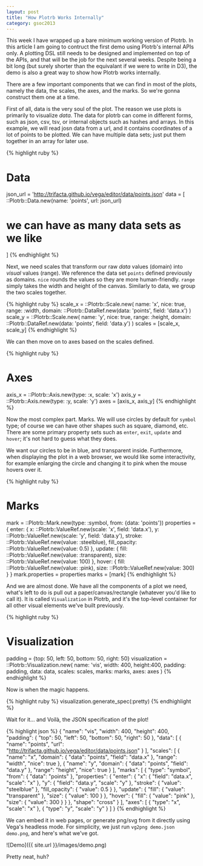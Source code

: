 ```yaml
---
layout: post
title: "How Plotrb Works Internally"
category: gsoc2013
---
```


This week I have wrapped up a bare minimum working version of Plotrb. In this article I am going to contruct the first demo using Plotrb's internal APIs only. A plotting DSL still needs to be designed and implemented on top of the APIs, and that will be the job for the next several weeks. Despite being a bit long (but surely shorter than the equivalant if we were to write in D3), the demo is also a great way to show how Plotrb works internally.

There are a few important components that we can find in most of the plots, namely the data, the scales, the axes, and the marks. So we're gonna construct them one at a time.

First of all, data is the very soul of the plot. The reason we use plots is primarily to visualize _data_. The data for plotrb can come in different forms, such as json, csv, tsv, or internal objects such as hashes and arrays. In this example, we will read josn data from a url, and it contains coordinates of a lot of points to be plotted. We can have multiple data sets; just put them together in an array for later use.

{% highlight ruby %}
# Data
json_url = 'http://trifacta.github.io/vega/editor/data/points.json'
data = [
  ::Plotrb::Data.new(name: 'points', url: json_url)
  # we can have as many data sets as we like
]
{% endhighlight %}

Next, we need scales that transform our raw _data_ values (domain) into _visual_ values (range). We  reference the data set `points` defined previously as domains. `nice` rounds the values so they are more human-friendly. `range` simply takes the width and height of the canvas. Similarly to data, we group the two scales together.

{% highlight ruby %}
scale_x = ::Plotrb::Scale.new(
  name: 'x', nice: true, range: :width, 
  domain: ::Plotrb::DataRef.new(data: 'points', field: 'data.x')
)
scale_y = ::Plotrb::Scale.new(
  name: 'y', nice: true, range: :height, 
  domain: ::Plotrb::DataRef.new(data: 'points', field: 'data.y')
)
scales = [scale_x, scale_y]
{% endhighlight %}

We can then move on to axes based on the scales defined.

{% highlight ruby %}
# Axes
axis_x = ::Plotrb::Axis.new(type: :x, scale: 'x')
axis_y = ::Plotrb::Axis.new(type: :y, scale: 'y')
axes = [axis_x, axis_y]
{% endhighlight %}

Now the most complex part. Marks. We will use circles by default for `symbol` type; of course we can have other shapes such as square, diamond, etc. There are some primary property sets such as `enter`, `exit`, `update` and `hover`; it's not hard to guess what they does.

We want our circles to be in blue, and transparent inside. Furthermore, when displaying the plot in a web browser, we would like some interactivity, for example enlarging the circle and changing it to pink when the mouse hovers over it.

{% highlight ruby %}
# Marks
mark = ::Plotrb::Mark.new(type: :symbol, from: {data: 'points'})
properties = {
  enter: {
    x: ::Plotrb::ValueRef.new(scale: 'x', field: 'data.x'),
    y: ::Plotrb::ValueRef.new(scale: 'y', field: 'data.y'),
    stroke: ::Plotrb::ValueRef.new(value: :steelblue),
    fill_opacity: ::Plotrb::ValueRef.new(value: 0.5)
  },
  update: {
    fill: ::Plotrb::ValueRef.new(value: :transparent),
    size: ::Plotrb::ValueRef.new(value: 100)
  },
  hover: {
    fill: ::Plotrb::ValueRef.new(value: :pink),
    size: ::Plotrb::ValueRef.new(value: 300)
  }
}
mark.properties = properties
marks = [mark]
{% endhighlight %}

And we are almost done. We have all the components of a plot we need, what's left to do is pull out a paper/canvas/rectangle (whatever you'd like to call it). It is called `Visualization` in Plotrb, and it's the top-level container for all other visual elements we've built previously.

{% highlight ruby %}
# Visualization
padding = {top: 50, left: 50, bottom: 50, right: 50}
visualization = ::Plotrb::Visualization.new(
  name: 'vis', width: 400, height:400, padding: padding, 
  data: data, scales: scales, marks: marks, axes: axes
)
{% endhighlight %}

Now is when the magic happens.

{% highlight ruby %}
visualization.generate_spec(:pretty)
{% endhighlight %}

Wait for it... and Voilà, the JSON specification of the plot!

{% highlight json %}
{
  "name": "vis",
  "width": 400,
  "height": 400,
  "padding": {
    "top": 50,
    "left": 50,
    "bottom": 50,
    "right": 50
  },
  "data": [
    {
      "name": "points",
      "url": "http://trifacta.github.io/vega/editor/data/points.json"
    }
  ],
  "scales": [
    {
      "name": "x",
      "domain": {
        "data": "points",
        "field": "data.x"
      },
      "range": "width",
      "nice": true
    },
    {
      "name": "y",
      "domain": {
        "data": "points",
        "field": "data.y"
      },
      "range": "height",
      "nice": true
    }
  ],
  "marks": [
    {
      "type": "symbol",
      "from": {
        "data": "points"
      },
      "properties": {
        "enter": {
          "x": {
            "field": "data.x",
            "scale": "x"
          },
          "y": {
            "field": "data.y",
            "scale": "y"
          },
          "stroke": {
            "value": "steelblue"
          },
          "fill_opacity": {
            "value": 0.5
          }
        },
        "update": {
          "fill": {
            "value": "transparent"
          },
          "size": {
            "value": 100
          }
        },
        "hover": {
          "fill": {
            "value": "pink"
          },
          "size": {
            "value": 300
          }
        }
      },
      "shape": "cross"
    }
  ],
  "axes": [
    {
      "type": "x",
      "scale": "x"
    },
    {
      "type": "y",
      "scale": "y"
    }
  ]
}
{% endhighlight %}

We can embed it in web pages, or generate png/svg from it directly using Vega's headless mode. For simplicity, we just run `vg2png demo.json demo.png`, and here's what we've got.

![Demo]({{ site.url }}/images/demo.png)

Pretty neat, huh?
